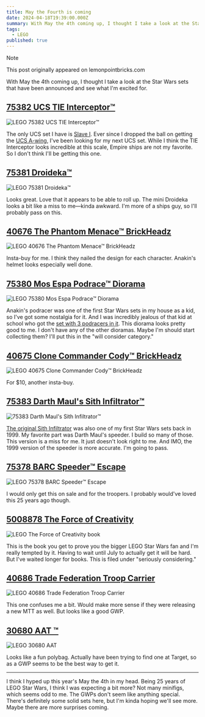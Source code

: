 ```yaml
---
title: May the Fourth is coming
date: 2024-04-18T19:39:00.000Z
summary: With May the 4th coming up, I thought I take a look at the Star Wars sets that have been announced and see what I'm excited for.
tags:
  - LEGO
published: true
---
```


> [!NOTE]
> This post originally appeared on lemonpointbricks.com

With May the 4th coming up, I thought I take a look at the Star Wars sets that have been announced and see what I'm excited for.

## [75382 UCS TIE Interceptor™](https://www.lego.com/en-us/product/tie-interceptor-75382)

![LEGO 75382 UCS TIE Interceptor™](/media/75382.png "©LEGO Group")

The only UCS set I have is [Slave I](https://www.lego.com/en-us/product/slave-i-75060). Ever since I dropped the ball on getting the [UCS A-wing](https://www.lego.com/en-us/product/a-wing-starfighter-75275), I've been looking for my next UCS set. While I think the TIE Interceptor looks incredible at this scale, Empire ships are not my favorite. So I don't think I'll be getting this one.

## [75381 Droideka™](https://www.lego.com/en-us/product/droideka-75381)

![LEGO 75381 Droideka™](/media/75381.png "©LEGO Group")

Looks great. Love that it appears to be able to roll up. The mini Droideka looks a bit like a miss to me—kinda awkward. I'm more of a ships guy, so I'll probably pass on this.

## [40676 The Phantom Menace™ BrickHeadz](https://www.lego.com/en-us/product/the-phantom-menace-40676)

![LEGO 40676 The Phantom Menace™ BrickHeadz](/media/40676.png "©LEGO Group")

Insta-buy for me. I think they nailed the design for each character. Anakin's helmet looks especially well done.

## [75380 Mos Espa Podrace™ Diorama](https://www.lego.com/en-us/product/mos-espa-podrace-diorama-75380)

![LEGO 75380 Mos Espa Podrace™ Diorama](/media/75380.png "©LEGO Group")

Anakin's podracer was one of the first Star Wars sets in my house as a kid, so I've got some nostalgia for it. And I was incredibly jealous of that kid at school who got the [set with 3 podracers in it](https://brickset.com/sets/7171-1/Mos-Espa-Podrace). This diorama looks pretty good to me. I don't have any of the other dioramas. Maybe I'm should start collecting them? I'll put this in the "will consider category."

## [40675 Clone Commander Cody™ BrickHeadz](https://www.lego.com/en-us/product/clone-commander-cody-40675)

![LEGO 40675 Clone Commander Cody™ BrickHeadz](/media/40675.png "©LEGO Group")

For $10, another insta-buy.

## [75383 Darth Maul's Sith Infiltrator™](https://www.lego.com/en-us/product/darth-maul-s-sith-infiltrator-75383)

![75383 Darth Maul's Sith Infiltrator™](/media/75383.png "©LEGO Group")

[The original Sith Infiltrator](https://brickset.com/sets/7151-1/Sith-Infiltrator) was also one of my first Star Wars sets back in 1999. My favorite part was Darth Maul's speeder. I build so many of those. This version is a miss for me. It just doesn't look right to me. And IMO, the 1999 version of the speeder is more accurate. I'm going to pass.

## [75378 BARC Speeder™ Escape](https://www.lego.com/en-us/product/barc-speeder-escape-75378)

![LEGO 75378 BARC Speeder™ Escape](/media/75378.png "©LEGO Group")

I would only get this on sale and for the troopers. I probably would've loved this 25 years ago though.

## [5008878 The Force of Creativity](https://www.lego.com/en-us/product/the-force-of-creativity-5008878)

![LEGO The Force of Creativity book](/media/5008878.png "©LEGO Group")

This is the book you get to prove you the bigger LEGO Star Wars fan and I'm really tempted by it. Having to wait until July to actually get it will be hard. But I've waited longer for books. This is filed under "seriously considering."

## [40686 Trade Federation Troop Carrier](https://www.lego.com/en-us/product/trade-federation-troop-carrier-40686)

![LEGO 40686 Trade Federation Troop Carrier](/media/40686.png "©LEGO Group")

This one confuses me a bit. Would make more sense if they were releasing a new MTT as well. But looks like a good GWP.

## [30680 AAT ™](https://www.lego.com/en-us/product/aat-30680)

![LEGO 30680 AAT](/media/30680.png "©LEGO Group")

Looks like a fun polybag. Actually have been trying to find one at Target, so as a GWP seems to be the best way to get it.

---

I think I hyped up this year's May the 4th in my head. Being 25 years of LEGO Star Wars, I think I was expecting a bit more? Not many minifigs, which seems odd to me. The GWPs don't seem like anything special. There's definitely some solid sets here, but I'm kinda hoping we'll see more. Maybe there are more surprises coming.
